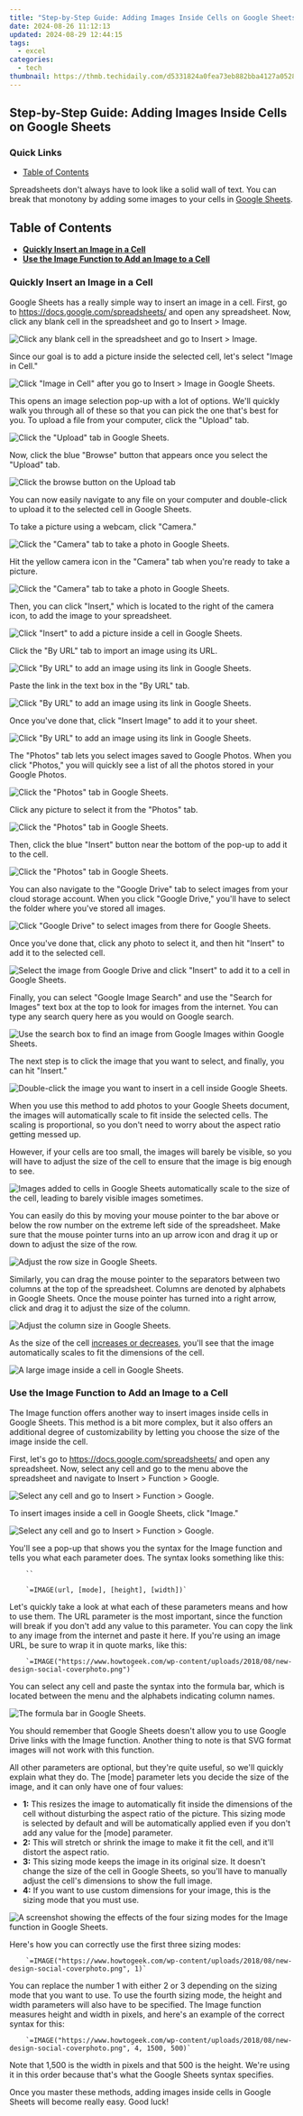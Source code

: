```yaml
---
title: "Step-by-Step Guide: Adding Images Inside Cells on Google Sheets"
date: 2024-08-26 11:12:13
updated: 2024-08-29 12:44:15
tags:
  - excel
categories:
  - tech
thumbnail: https://thmb.techidaily.com/d5331824a0fea73eb882bba4127a05283f17e46d7c3729b25c19a572afe1817c.jpg
---
```


## Step-by-Step Guide: Adding Images Inside Cells on Google Sheets

### Quick Links

* [Table of Contents](https://fox-blue.techidaily.com/in-2024-elevating-pics-to-perfection-without-expenditure/)

 Spreadsheets don't always have to look like a solid wall of text. You can break that monotony by adding some images to your cells in [Google Sheets](https://screen-recording.techidaily.com/updated-sharex-review-and-best-alternatives-for-2024/).

##  Table of Contents

* [**Quickly Insert an Image in a Cell**](https://extra-hints.techidaily.com/in-2024-a-step-by-step-pathway-to-adding-sound-in-adobe-premiere/)
* [**Use the Image Function to Add an Image to a Cell**](https://snapchat-videos.techidaily.com/new-unseen-snaps-and-silence-could-be-a-block/)

### Quickly Insert an Image in a Cell

 Google Sheets has a really simple way to insert an image in a cell. First, go to <https://docs.google.com/spreadsheets/> and open any spreadsheet. Now, click any blank cell in the spreadsheet and go to Insert > Image.

![Click any blank cell in the spreadsheet and go to Insert > Image.](https://static1.howtogeekimages.com/wordpress/wp-content/uploads/2021/05/google-sheets-insert-menu-image.png) 

 Since our goal is to add a picture inside the selected cell, let's select "Image in Cell."

![Click "Image in Cell" after you go to Insert > Image in Google Sheets.](https://static1.howtogeekimages.com/wordpress/wp-content/uploads/2021/05/google-sheets-insert-image-in-cell.png) 

 This opens an image selection pop-up with a lot of options. We'll quickly walk you through all of these so that you can pick the one that's best for you. To upload a file from your computer, click the "Upload" tab.

![Click the "Upload" tab in Google Sheets.](https://static1.howtogeekimages.com/wordpress/wp-content/uploads/2021/05/google-sheets-upload-tab.png) 

 Now, click the blue "Browse" button that appears once you select the "Upload" tab.

![Click the browse button on the Upload tab](https://static1.howtogeekimages.com/wordpress/wp-content/uploads/2021/05/google-sheets-click-browse.png) 

 You can now easily navigate to any file on your computer and double-click to upload it to the selected cell in Google Sheets.

 To take a picture using a webcam, click "Camera."

![Click the "Camera" tab to take a photo in Google Sheets.](https://static1.howtogeekimages.com/wordpress/wp-content/uploads/2021/05/google-sheets-click-camera.png) 

 Hit the yellow camera icon in the "Camera" tab when you're ready to take a picture.

![Click the "Camera" tab to take a photo in Google Sheets.](https://static1.howtogeekimages.com/wordpress/wp-content/uploads/2021/05/google-sheets-click-camera.png) 

 Then, you can click "Insert," which is located to the right of the camera icon, to add the image to your spreadsheet.

![Click "Insert" to add a picture inside a cell in Google Sheets.](https://static1.howtogeekimages.com/wordpress/wp-content/uploads/2021/05/google-sheets-camera-click-insert.png) 

 Click the "By URL" tab to import an image using its URL.

![Click "By URL" to add an image using its link in Google Sheets.](https://static1.howtogeekimages.com/wordpress/wp-content/uploads/2021/05/google-sheets-by-url.png) 

 Paste the link in the text box in the "By URL" tab.

![Click "By URL" to add an image using its link in Google Sheets.](https://static1.howtogeekimages.com/wordpress/wp-content/uploads/2021/05/google-sheets-by-url.png) 

 Once you've done that, click "Insert Image" to add it to your sheet.

![Click "By URL" to add an image using its link in Google Sheets.](https://static1.howtogeekimages.com/wordpress/wp-content/uploads/2021/05/google-sheets-by-url.png) 

 The "Photos" tab lets you select images saved to Google Photos. When you click "Photos," you will quickly see a list of all the photos stored in your Google Photos.

![Click the "Photos" tab in Google Sheets.](https://static1.howtogeekimages.com/wordpress/wp-content/uploads/2021/05/google-sheets-photos-tab.png) 

 Click any picture to select it from the "Photos" tab.

![Click the "Photos" tab in Google Sheets.](https://static1.howtogeekimages.com/wordpress/wp-content/uploads/2021/05/google-sheets-photos-tab.png) 

 Then, click the blue "Insert" button near the bottom of the pop-up to add it to the cell.

![Click the "Photos" tab in Google Sheets.](https://static1.howtogeekimages.com/wordpress/wp-content/uploads/2021/05/google-sheets-photos-tab.png) 

 You can also navigate to the "Google Drive" tab to select images from your cloud storage account. When you click "Google Drive," you'll have to select the folder where you've stored all images.

![Click "Google Drive" to select images from there for Google Sheets.](https://static1.howtogeekimages.com/wordpress/wp-content/uploads/2021/05/google-sheets-insert-image-google-drive.png) 

 Once you've done that, click any photo to select it, and then hit "Insert" to add it to the selected cell.

![Select the image from Google Drive and click "Insert" to add it to a cell in Google Sheets.](https://static1.howtogeekimages.com/wordpress/wp-content/uploads/2021/05/google-sheets-select-image-google-drive-click-insert.png) 

 Finally, you can select "Google Image Search" and use the "Search for Images" text box at the top to look for images from the internet. You can type any search query here as you would on Google search.

![Use the search box to find an image from Google Images within Google Sheets.](https://static1.howtogeekimages.com/wordpress/wp-content/uploads/2021/05/google-sheets-click-google-image-search-search.png) 

 The next step is to click the image that you want to select, and finally, you can hit "Insert."

![Double-click the image you want to insert in a cell inside Google Sheets.](https://static1.howtogeekimages.com/wordpress/wp-content/uploads/2021/05/google-sheets-click-google-image-search-select.png) 

 When you use this method to add photos to your Google Sheets document, the images will automatically scale to fit inside the selected cells. The scaling is proportional, so you don't need to worry about the aspect ratio getting messed up.

 However, if your cells are too small, the images will barely be visible, so you will have to adjust the size of the cell to ensure that the image is big enough to see.

![Images added to cells in Google Sheets automatically scale to the size of the cell, leading to barely visible images sometimes.](https://static1.howtogeekimages.com/wordpress/wp-content/uploads/2021/05/google-sheets-image-in-cell-barely-visible.png) 

 You can easily do this by moving your mouse pointer to the bar above or below the row number on the extreme left side of the spreadsheet. Make sure that the mouse pointer turns into an up arrow icon and drag it up or down to adjust the size of the row.

![Adjust the row size in Google Sheets.](https://static1.howtogeekimages.com/wordpress/wp-content/uploads/2021/05/google-sheets-adjust-row-size.png) 

 Similarly, you can drag the mouse pointer to the separators between two columns at the top of the spreadsheet. Columns are denoted by alphabets in Google Sheets. Once the mouse pointer has turned into a right arrow, click and drag it to adjust the size of the column.

![Adjust the column size in Google Sheets.](https://static1.howtogeekimages.com/wordpress/wp-content/uploads/2021/05/google-sheets-adjust-column-size.png) 

 As the size of the cell [increases or decreases](https://win-able.techidaily.com/ue4-debugging-success-solutions-for-back-4-bloods-gobi-crash-problem/), you'll see that the image automatically scales to fit the dimensions of the cell.

![A large image inside a cell in Google Sheets.](https://static1.howtogeekimages.com/wordpress/wp-content/uploads/2021/05/google-sheets-scaled-image-in-cell.png) 

### Use the Image Function to Add an Image to a Cell

 The Image function offers another way to insert images inside cells in Google Sheets. This method is a bit more complex, but it also offers an additional degree of customizability by letting you choose the size of the image inside the cell.

 First, let's go to <https://docs.google.com/spreadsheets/> and open any spreadsheet. Now, select any cell and go to the menu above the spreadsheet and navigate to Insert > Function > Google.

![Select any cell and go to Insert > Function > Google.](https://static1.howtogeekimages.com/wordpress/wp-content/uploads/2021/05/google-sheets-insert-function-google.png) 

 To insert images inside a cell in Google Sheets, click "Image."

![Select any cell and go to Insert > Function > Google.](https://static1.howtogeekimages.com/wordpress/wp-content/uploads/2021/05/google-sheets-insert-function-google.png) 

 You'll see a pop-up that shows you the syntax for the Image function and tells you what each parameter does. The syntax looks something like this:

        ``
    
        `=IMAGE(url, [mode], [height], [width])`
    
 Let's quickly take a look at what each of these parameters means and how to use them. The URL parameter is the most important, since the function will break if you don't add any value to this parameter. You can copy the link to any image from the internet and paste it here. If you're using an image URL, be sure to wrap it in quote marks, like this:

        `=IMAGE("https://www.howtogeek.com/wp-content/uploads/2018/08/new-design-social-coverphoto.png")`
    
 You can select any cell and paste the syntax into the formula bar, which is located between the menu and the alphabets indicating column names.

![The formula bar in Google Sheets.](https://static1.howtogeekimages.com/wordpress/wp-content/uploads/2021/05/google-sheets-formula-bar.png) 

 You should remember that Google Sheets doesn't allow you to use Google Drive links with the Image function. Another thing to note is that SVG format images will not work with this function.

 All other parameters are optional, but they're quite useful, so we'll quickly explain what they do. The \[mode\] parameter lets you decide the size of the image, and it can only have one of four values:

* **1:** This resizes the image to automatically fit inside the dimensions of the cell without disturbing the aspect ratio of the picture. This sizing mode is selected by default and will be automatically applied even if you don't add any value for the \[mode\] parameter.
* **2:** This will stretch or shrink the image to make it fit the cell, and it'll distort the aspect ratio.
* **3:** This sizing mode keeps the image in its original size. It doesn't change the size of the cell in Google Sheets, so you'll have to manually adjust the cell's dimensions to show the full image.
* **4:** If you want to use custom dimensions for your image, this is the sizing mode that you must use.

![A screenshot showing the effects of the four sizing modes for the Image function in Google Sheets.](https://static1.howtogeekimages.com/wordpress/wp-content/uploads/2021/05/google-sheets-image-function-syntax-screenshot.png) 

 Here's how you can correctly use the first three sizing modes:

        `=IMAGE("https://www.howtogeek.com/wp-content/uploads/2018/08/new-design-social-coverphoto.png", 1)`
    
 You can replace the number 1 with either 2 or 3 depending on the sizing mode that you want to use. To use the fourth sizing mode, the height and width parameters will also have to be specified. The Image function measures height and width in pixels, and here's an example of the correct syntax for this:

        `=IMAGE("https://www.howtogeek.com/wp-content/uploads/2018/08/new-design-social-coverphoto.png", 4, 1500, 500)`
    
 Note that 1,500 is the width in pixels and that 500 is the height. We're using it in this order because that's what the Google Sheets syntax specifies.

 Once you master these methods, adding images inside cells in Google Sheets will become really easy. Good luck!

<ins class="adsbygoogle"
     style="display:block"
     data-ad-format="autorelaxed"
     data-ad-client="ca-pub-7571918770474297"
     data-ad-slot="1223367746"></ins>



<ins class="adsbygoogle"
     style="display:block"
     data-ad-client="ca-pub-7571918770474297"
     data-ad-slot="8358498916"
     data-ad-format="auto"
     data-full-width-responsive="true"></ins>
